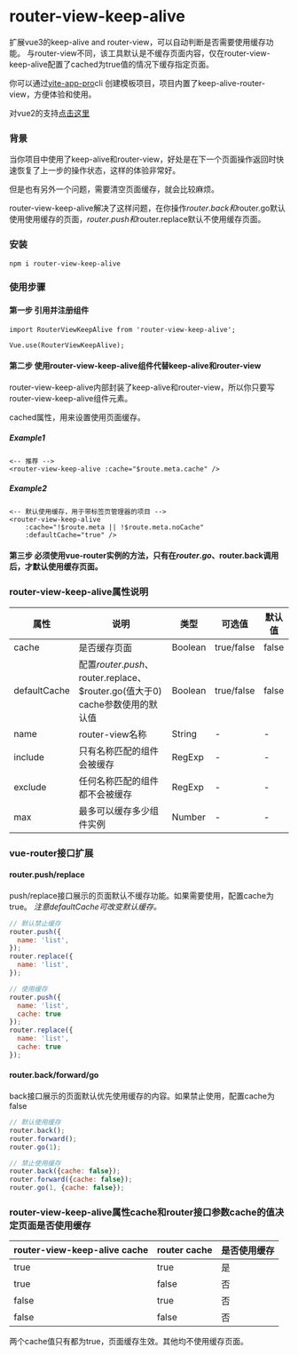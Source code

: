# router-view-keep-alive
扩展vue3的keep-alive and router-view，可以自动判断是否需要使用缓存功能。
与router-view不同，该工具默认是不缓存页面内容，仅在router-view-keep-alive配置了cached为true值的情况下缓存指定页面。

你可以通过[vite-app-pro](https://github.com/deep-fish-pixel/create-vite-app)cli 创建模板项目，项目内置了keep-alive-router-view，方便体验和使用。

对vue2的支持[点击这里](https://github.com/deep-fish-pixel/keep-alive-vue2)

### 背景

当你项目中使用了keep-alive和router-view，好处是在下一个页面操作返回时快速恢复了上一步的操作状态，这样的体验非常好。

但是也有另外一个问题，需要清空页面缓存，就会比较麻烦。

router-view-keep-alive解决了这样问题，在你操作$router.back和$router.go默认使用使用缓存的页面，$router.push和$router.replace默认不使用缓存页面。

### 安装

```npm i router-view-keep-alive```

### 使用步骤

#### 第一步 引用并注册组件

```
import RouterViewKeepAlive from 'router-view-keep-alive';

Vue.use(RouterViewKeepAlive);
```

#### 第二步 使用router-view-keep-alive组件代替keep-alive和router-view

router-view-keep-alive内部封装了keep-alive和router-view，所以你只要写router-view-keep-alive组件元素。

cached属性，用来设置使用页面缓存。

##### Example1
```
<-- 推荐 -->
<router-view-keep-alive :cache="$route.meta.cache" />
```
##### Example2
```
<-- 默认使用缓存，用于带标签页管理器的项目 -->
<router-view-keep-alive
    :cache="!$route.meta || !$route.meta.noCache"
    :defaultCache="true" />
```

#### 第三步 必须使用vue-router实例的方法，只有在$router.go、$router.back调用后，才默认使用缓存页面。

### router-view-keep-alive属性说明

| 属性           | 说明                                                          | 类型   | 可选值 | 默认值   |
|--------------|-------------------------------------------------------------|------| --- |-------|
| cache        | 是否缓存页面                                                      | Boolean | true/false | false |
| defaultCache | 配置$router.push、$router.replace、$router.go(值大于0) cache参数使用的默认值 | Boolean | true/false | false |
| name         | router-view名称                                               | String | - | -     |
| include      | 只有名称匹配的组件会被缓存                                               | RegExp | - | -     |
| exclude      | 任何名称匹配的组件都不会被缓存                                             | RegExp | - | -     |
| max          | 最多可以缓存多少组件实例                                                | Number | - | -     |

### vue-router接口扩展

#### router.push/replace
push/replace接口展示的页面默认不缓存功能。如果需要使用，配置cache为true。
_注意defaultCache可改变默认缓存。_

```javascript
// 默认禁止缓存
router.push({
  name: 'list',
});
router.replace({
  name: 'list',
});

// 使用缓存
router.push({
  name: 'list',
  cache: true
});
router.replace({
  name: 'list',
  cache: true
});
```
#### router.back/forward/go
back接口展示的页面默认优先使用缓存的内容。如果禁止使用，配置cache为false
```javascript
// 默认使用缓存
router.back();
router.forward();
router.go(1);

// 禁止使用缓存
router.back({cache: false});
router.forward({cache: false});
router.go(1, {cache: false});
```

### router-view-keep-alive属性cache和router接口参数cache的值决定页面是否使用缓存
| router-view-keep-alive cache | router cache   | 是否使用缓存 |
|------------------|-----------------|--------|
| true             | true            | 是      |
| true             | false           | 否      |
| false            | true            | 否      |
| false            | false           | 否      |
两个cache值只有都为true，页面缓存生效。其他均不使用缓存页面。



